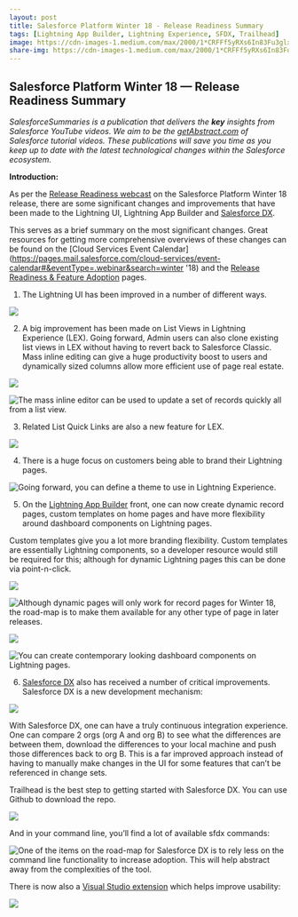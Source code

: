 ```yaml
---
layout: post
title: Salesforce Platform Winter 18 - Release Readiness Summary
tags: [Lightning App Builder, Lightning Experience, SFDX, Trailhead]
image: https://cdn-images-1.medium.com/max/2000/1*CRFFf5yRXs6In83Fu3glxw.png
share-img: https://cdn-images-1.medium.com/max/2000/1*CRFFf5yRXs6In83Fu3glxw.png 
---
```


## Salesforce Platform Winter 18 — Release Readiness Summary

*SalesforceSummaries is a publication that delivers the **key** insights from
Salesforce YouTube videos. We aim to be the
[getAbstract.com](https://www.getabstract.com/en/) of Salesforce tutorial
videos. These publications will save you time as you keep up to date with the
latest technological changes within the Salesforce ecosystem.*

**Introduction:**

As per the [Release Readiness webcast](https://www.salesforce.com/form/event/release-readiness-winter-18.jsp) on the Salesforce Platform Winter 18 release, there are some significant changes and improvements that have been made to the Lightning UI, Lightning App Builder and [Salesforce DX](https://trailhead.salesforce.com/en/trails/sfdx_get_started).

This serves as a brief summary on the most significant changes. Great resources for getting more comprehensive overviews of these changes can be found on the [Cloud Services Event Calendar](https://pages.mail.salesforce.com/cloud-services/event-calendar#&eventType=.webinar&search=winter '18) and the [Release Readiness & Feature Adoption](https://success.salesforce.com/_ui/core/chatter/groups/GroupProfilePage?g=0F9300000001okuCAA) pages.

 1. The Lightning UI has been improved in a number of different ways.

![](https://cdn-images-1.medium.com/max/2000/1*clIvMKOodR4zV1NynNHOkQ.png)

2. A big improvement has been made on List Views in Lightning Experience (LEX). Going forward, Admin users can also clone existing list views in LEX without having to revert back to Salesforce Classic. Mass inline editing can give a huge productivity boost to users and dynamically sized columns allow more efficient use of page real estate.

![](https://cdn-images-1.medium.com/max/2000/1*KvVrmY3yVcQ_sCQdpj0uKA.png)

![The mass inline editor can be used to update a set of records quickly all from a list view.](https://cdn-images-1.medium.com/max/2000/1*kPwmPj_I0Hq_0Z66UcM_JQ.png)

3. Related List Quick Links are also a new feature for LEX.

![](https://cdn-images-1.medium.com/max/2000/1*RcbfVdUzwM3dvmcG1GL3XQ.png)

4. There is a huge focus on customers being able to brand their Lightning pages.

![Going forward, you can define a theme to use in Lightning Experience.](https://cdn-images-1.medium.com/max/2000/1*os7pIpHiF4tbCqpjH1UzZg.png)

5. On the [Lightning App Builder](https://trailhead.salesforce.com/en/modules/lightning_app_builder) front, one can now create dynamic record pages, custom templates on home pages and have more flexibility around dashboard components on Lightning pages.

Custom templates give you a lot more branding flexibility. Custom templates are essentially Lightning components, so a developer resource would still be required for this; although for dynamic Lightning pages this can be done via point-n-click.

![](https://cdn-images-1.medium.com/max/2000/1*4wWThZgOFTLCA6I3ZCQXUg.png)

![Although dynamic pages will only work for record pages for Winter 18, the road-map is to make them available for any other type of page in later releases.](https://cdn-images-1.medium.com/max/2000/1*IHwNPYBG73ruFLSYrZhjZQ.png)

![](https://cdn-images-1.medium.com/max/2000/1*8u-MLVTcZ6KbrIzDT848dQ.png)

![You can create contemporary looking dashboard components on Lightning pages.](https://cdn-images-1.medium.com/max/2000/1*Q2Ub-GoKU9ZtD_pDtqMcqw.png)

6. [Salesforce DX](https://trailhead.salesforce.com/en/trails/sfdx_get_started) also has received a number of critical improvements. Salesforce DX is a new development mechanism:

![](https://cdn-images-1.medium.com/max/2000/1*ijaGKQOF_V6RyrYEvxveYg.png)

With Salesforce DX, one can have a truly continuous integration experience. One can compare 2 orgs (org A and org B) to see what the differences are between them, download the differences to your local machine and push those differences back to org B. This is a far improved approach instead of having to manually make changes in the UI for some features that can’t be referenced in change sets.

Trailhead is the best step to getting started with Salesforce DX. You can use Github to download the repo.

![](https://cdn-images-1.medium.com/max/2000/1*CRFFf5yRXs6In83Fu3glxw.png)

And in your command line, you’ll find a lot of available sfdx commands:

![One of the items on the road-map for Salesforce DX is to rely less on the command line functionality to increase adoption. This will help abstract away from the complexities of the tool.](https://cdn-images-1.medium.com/max/2000/1*7NG7A1cGCOzAfGwrEj5LrA.png)

There is now also a [Visual Studio extension](https://marketplace.visualstudio.com/items?itemName=salesforce.salesforcedx-vscode) which helps improve usability:

![](https://cdn-images-1.medium.com/max/2000/1*_pCWl1Acytncr2ax-lMN-A.png)
